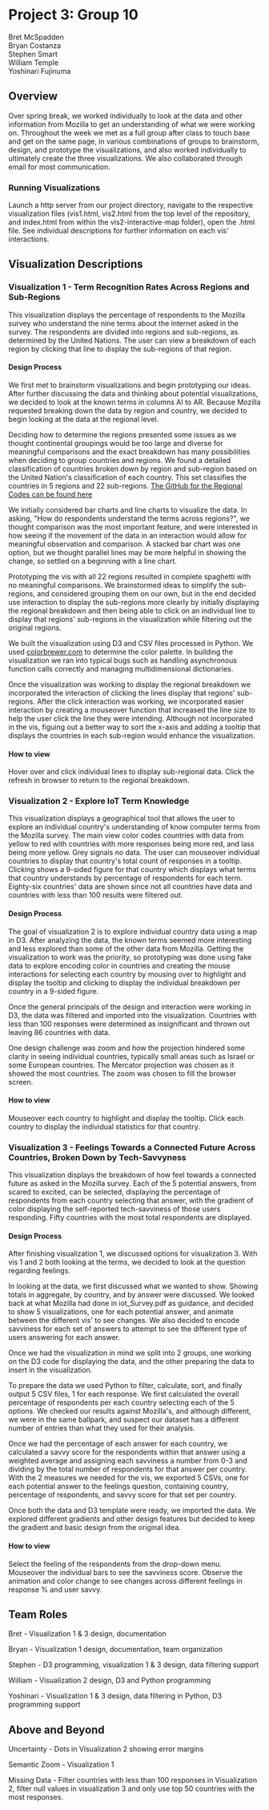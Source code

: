 # Project 3: Group 10
Bret McSpadden  
Bryan Costanza  
Stephen Smart  
William Temple  
Yoshinari Fujinuma  

## Overview
Over spring break, we worked individually to look at the data and other information from Mozilla to get an understanding of what we were working on. Throughout the week we met as a full group after class to touch base and get on the same page, in various combinations of groups to brainstorm, design, and prototype the visualizations, and also worked individually to ultimately create the three visualizations. We also collaborated through email for most communication. 

### Running Visualizations
Launch a http server from our project directory, navigate to the respective visualization files (vis1.html, vis2.html from the top level of the repository, and index.html from within the vis2-interactive-map folder), open the .html file. See individual descriptions for further information on each vis' interactions.

## Visualization Descriptions
### Visualization 1 - Term Recognition Rates Across Regions and Sub-Regions
This visualization displays the percentage of respondents to the Mozilla survey who understand the nine terms about the internet asked in the survey. The respondents are divided into regions and sub-regions, as determined by the United Nations. The user can view a breakdown of each region by clicking that line to display the sub-regions of that region. 

#### Design Process
We first met to brainstorm visualizations and begin prototyping our ideas. After further discussing the data and thinking about potential visualizations, we decided to look at the known terms in columns AI to AR. Because Mozilla requested breaking down the data by region and country, we decided to begin looking at the data at the regional level. 

Deciding how to determine the regions presented some issues as we thought continental groupings would be too large and diverse for meaningful comparisons and the exact breakdown has many possibilities when deciding to group countries and regions. We found a detailed classification of countries broken down by region and sub-region based on the United Nation's classification of each country. This set classifies the countries in 5 regions and 22 sub-regions. [The GitHub for the Regional Codes can be found here](https://github.com/lukes/ISO-3166-Countries-with-Regional-Codes) 

We initially considered bar charts and line charts to visualize the data. In asking, "How do respondents understand the terms across regions?", we thought comparison was the most important feature, and were interested in how seeing if the movement of the data in an interaction would allow for meaningful observation and comparison. A stacked bar chart was one option, but we thought parallel lines may be more helpful in showing the change, so settled on a beginning with a line chart.

Prototyping the vis with all 22 regions resulted in complete spaghetti with no meaningful comparisons. We brainstormed ideas to simplify the sub-regions, and considered grouping them on our own, but in the end decided use interaction to display the sub-regions more clearly by initially displaying the regional breakdown and then being able to click on an individual line to display that regions' sub-regions in the visualization while filtering out the original regions. 

We built the visualization using D3 and CSV files processed in Python. We used [colorbrewer.com](http://colorbrewer2.org/#type=sequential&scheme=BuGn&n=3) to determine the color palette. In building the visualization we ran into typical bugs such as handling asynchronous function calls correctly and managing multidimensional dictionaries.

Once the visualization was working to display the regional breakdown we incorporated the interaction of clicking the lines display that regions' sub-regions. After the click interaction was working, we incorporated easier interaction by creating a mouseover function that increased the line size to help the user click the line they were intending. Although not incorporated in the vis, figuing out a better way to sort the x-axis and adding a tooltip that displays the countries in each sub-region would enhance the visualization. 

#### How to view
Hover over and click individual lines to display sub-regional data. Click the refresh in browser to return to the regional breakdown. 

### Visualization 2 - Explore IoT Term Knowledge
This visualization displays a geographical tool that allows the user to explore an individual country's understanding of know computer terms from the Mozilla survey. The main view color codes countries with data from yellow to red with countries with more responses being more red, and lass being more yellow. Grey signals no data. The user can mouseover individual countries to display that country's total count of responses in a tooltip. Clicking shows a 9-sided figure for that country which displays what terms that country understands by percentage of respondents for each term. Eighty-six countries' data are shown since not all countries have data and countries with less than 100 results were filtered out.

#### Design Process
The goal of visualization 2 is to explore individual country data using a map in D3. After analyzing the data, the known terms seemed more interesting and less explored than some of the other data from Mozilla. Getting the visualization to work was the priority, so prototyping was done using fake data to explore encoding color in countries and creating the mouse interactions for selecting each country by mousing over to highlight and display the tooltip and clicking to display the individual breakdown per country in a 9-sided figure. 

Once the general principals of the design and interaction were working in D3, the data was filtered and imported into the visualization. Countries with less than 100 responses were determined as insignificant and thrown out leaving 86 countries with data.

One design challenge was zoom and how the projection hindered some clarity in seeing individual countries, typically small areas such as Israel or some European countries. The Mercator projection was chosen as it showed the most countries. The zoom was chosen to fill the browser screen.

#### How to view
Mouseover each country to highlight and display the tooltip. Click each country to display the individual statistics for that country.

### Visualization 3 - Feelings Towards a Connected Future Across Countries, Broken Down by Tech-Savvyness
This visualization displays the breakdown of how feel towards a connected future as asked in the Mozilla survey. Each of the 5 potential answers, from scared to excited, can be selected, displaying the percentage of respondents from each country selecting that answer, with the gradient of color displaying the self-reported tech-savviness of those users responding.  Fifty countries with the most total respondents are displayed.

#### Design Process
After finishing visualization 1, we discussed options for visualization 3. With vis 1 and 2 both looking at the terms, we decided to look at the question regarding feelings. 

In looking at the data, we first discussed what we wanted to show. Showing totals in aggregate, by country, and by answer were discussed. We looked back at what Mozilla had done in iot_Survey.pdf as guidance, and decided to show 5 visualizations, one for each potential answer, and animate between the different vis' to see changes. We also decided to encode savviness for each set of answers to attempt to see the different type of users answering for each answer. 

Once we had the visualization in mind we split into 2 groups, one working on the D3 code for displaying the data, and the other preparing the data to insert in the visualization. 

To prepare the data we used Python to filter, calculate, sort, and finally output 5 CSV files, 1 for each response. We first calculated the overall percentage of respondents per each country selecting each of the 5 options. We checked our results against Mozilla's, and although different, we were in the same ballpark, and suspect our dataset has a different number of entries than what they used for their analysis. 

Once we had the percentage of each answer for each country, we calculated a savvy score for the respondents within that answer using a weighted average and assigning each savviness a number from 0-3 and dividing by the total number of respondents for that answer per country. With the 2 measures we needed for the vis, we exported 5 CSVs, one for each potential answer to the feelings question, containing country, percentage of respondents, and savvy score for that set per country. 

Once both the data and D3 template were ready, we imported the data. We explored different gradients and other design features but decided to keep the gradient and basic design from the original idea. 

#### How to view
Select the feeling of the respondents from the drop-down menu. Mouseover the individual bars to see the savviness score. Observe the animation and color change to see changes across different feelings in response % and user savvy.

## Team Roles
Bret - Visualization 1 & 3 design, documentation

Bryan - Visualization 1 design, documentation, team organization

Stephen - D3 programming, visualization 1 & 3 design, data filtering support

William - Visualization 2 design, D3 and Python programming

Yoshinari - Visualization 1 & 3 design, data filtering in Python, D3 programming support

## Above and Beyond
Uncertainty - Dots in Visualization 2 showing error margins

Semantic Zoom - Visualization 1

Missing Data - Filter countries with less than 100 responses in Visualization 2, filter null values in visualization 3 and only use top 50 countries with the most responses.